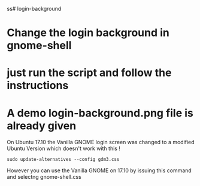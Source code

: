 ss# login-background
# Change the login background in gnome-shell
# just run the script and follow the instructions
# A demo login-background.png file is already given

On Ubuntu 17.10 the Vanilla GNOME login screen was changed to a modified Ubuntu Version which doesn't work with this !

```sudo update-alternatives --config gdm3.css```

However you can use the Vanilla GNOME on 17.10 by issuing this command and selectng gnome-shell.css
